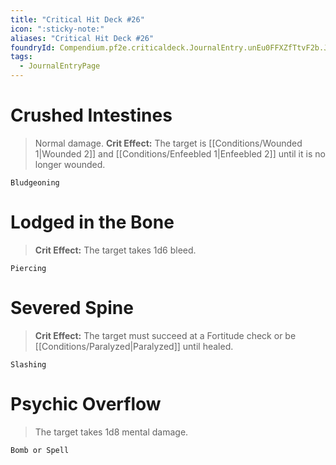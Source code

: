 ```yaml
---
title: "Critical Hit Deck #26"
icon: ":sticky-note:"
aliases: "Critical Hit Deck #26"
foundryId: Compendium.pf2e.criticaldeck.JournalEntry.unEu0FFXZfTtvF2b.JournalEntryPage.tn6geVSwpDWKhMFC
tags:
  - JournalEntryPage
---
```

# Crushed Intestines

> Normal damage. **Crit Effect:** The target is [[Conditions/Wounded 1|Wounded 2]] and [[Conditions/Enfeebled 1|Enfeebled 2]] until it is no longer wounded.

`Bludgeoning`

# Lodged in the Bone

> **Crit Effect:** The target takes 1d6 bleed.

`Piercing`

# Severed Spine

> **Crit Effect:** The target must succeed at a Fortitude check or be [[Conditions/Paralyzed|Paralyzed]] until healed.

`Slashing`

# Psychic Overflow

> The target takes 1d8 mental damage.

`Bomb or Spell`